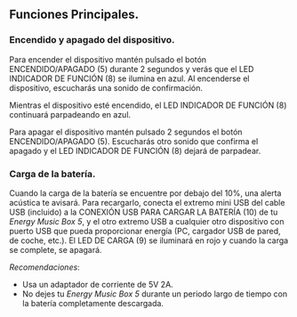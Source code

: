 ## Funciones Principales.

### Encendido y apagado del dispositivo.

Para encender el dispositivo mantén pulsado el botón ENCENDIDO/APAGADO (5) durante 2 segundos y verás que el LED INDICADOR DE FUNCIÓN (8) se ilumina en azul. Al encenderse el dispositivo, escucharás una sonido de confirmación.

Mientras el dispositivo esté encendido, el LED INDICADOR DE FUNCIÓN (8) continuará parpadeando en azul.

Para apagar el dispositivo mantén pulsado 2 segundos el botón ENCENDIDO/APAGADO (5). Escucharás otro sonido que confirma el apagado y el LED INDICADOR DE FUNCIÓN (8) dejará de parpadear.

### Carga de la batería.
Cuando la carga de la batería se encuentre por debajo del 10%, una alerta acústica te avisará. Para recargarlo, conecta el extremo mini USB del cable USB (incluido) a la CONEXIÓN USB PARA CARGAR LA BATERÍA (10) de tu *Energy Music Box 5*, y el otro extremo USB a cualquier otro dispositivo con puerto USB que pueda proporcionar energía (PC, cargador USB de pared, de coche, etc.). El LED DE CARGA (9) se iluminará en rojo y cuando la carga se complete, se apagará.

*Recomendaciones*:

- Usa un adaptador de corriente de 5V 2A.
- No dejes tu *Energy Music Box 5* durante un periodo largo de tiempo con la batería completamente descargada. 

